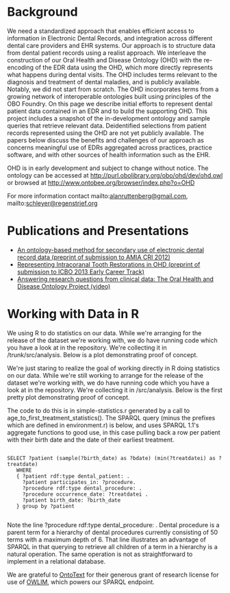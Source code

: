 # Background
We need a standardized approach that enables efficient access to information in Electronic Dental Records, and integration across different dental care providers and EHR systems. Our approach is to structure data from dental patient records using a realist approach. We interleave the construction of our Oral Health and Disease Ontology (OHD) with the re-encoding of the EDR data using the OHD, which more directly represents what happens during dental visits. The OHD includes terms relevant to the diagnosis and treatment of dental maladies, and is publicly available. Notably, we did not start from scratch. The OHD incorporates terms from a growing network of interoperable ontologies built using principles of the OBO Foundry. On this page we describe initial efforts to represent dental patient data contained in an EDR and to build the supporting OHD. This project includes a snapshot of the in-development ontology and sample queries that retrieve relevant data. Deidentified selections from patient records represented using the OHD are not yet publicly available. The papers below discuss the benefits and challenges of our approach as concerns meaningful use of EDRs aggregated across practices, practice software, and with other sources of health information such as the EHR.


OHD is in early development and subject to change without notice. The ontology can be accessed at http://purl.obolibrary.org/obo/ohd/dev/ohd.owl or browsed at http://www.ontobee.org/browser/index.php?o=OHD

For more information contact mailto:alanruttenberg@gmail.com, mailto:schleyer@regenstrief.org

# Publications and Presentations
* [An ontology-based method for secondary use of electronic dental record data (preprint of submission to AMIA CRI 2012)](https://github.com/wdduncan/ohd-ontology/blob/master/doc/2012-09%20AMIA%20CRI%20An%20ontology-based%20method%20for%20secondary%20use%20of%20electronic%20dental%20record%20data.pdf)
* [Representing Intracoranal Tooth Restorations in OHD (preprint of submission to ICBO 2013 Early Career Track)](https://github.com/wdduncan/ohd-ontology/blob/master/doc/2013-04%20ICBO%20Early%20Career%20-%20Representing%20Intracoranal%20Tooth%20Restorations%20in%20OHD.pdf)
* [Answering research questions from clinical data: The Oral Health and Disease Ontology Project (video)](https://player.vimeo.com/video/50843791?title=0&amp;byline=0&amp;portrait=0)


# Working with Data in R
We using R to do statistics on our data. While we're arranging for the release of the dataset we're working with, we do have running code which you have a look at in the repository. We're collecting it in /trunk/src/analysis. Below is a plot demonstrating proof of concept.

We're just staring to realize the goal of working directly in R doing statistics on our data. While we're still working to arrange for the release of the dataset we're working with, we do have running code which you have a look at in the repository. We're collecting it in /src/analysis. Below is the first pretty plot demonstrating proof of concept.

The code to do this is in simple-statistics.r generated by a call to age_to_first_treatment_statistics(). The SPARQL query (minus the prefixes which are defined in environment.r) is below, and uses SPARQL 1.1's aggregate functions to good use, in this case pulling back a row per patient with their birth date and the date of their earliest treatment.

```

SELECT ?patient (sample(?birth_date) as ?bdate) (min(?treatdatei) as ?treatdate)
   WHERE 
   { ?patient rdf:type dental_patient: . 
     ?patient participates_in: ?procedure. 
     ?procedure rdf:type dental_procedure: .
     ?procedure occurrence_date: ?treatdatei .
     ?patient birth_date: ?birth_date
   } group by ?patient
   
```
Note the line ?procedure rdf:type dental_procedure: . Dental procedure is a parent term for a hierarchy of dental procedures currently consisting of 50 terms with a maximum depth of 6. That line illustrates an advantage of SPARQL in that querying to retrieve all children of a term in a hierarchy is a natural operation. The same operation is not as straightforward to implement in a relational database.

We are grateful to [OntoText](http://ontotext.com) for their generous grant of research license for use of [OWLIM](http://ontotext.com/owlim), which powers our SPARQL endpoint.
